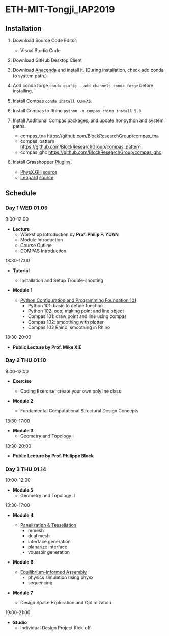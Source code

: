 # ETH-MIT-Tongji_IAP2019


## Installation

1. Download Source Code Editor:
	- Visual Studio Code
2. Download GitHub Desktop Client
3. Download [Anaconda](https://conda.io/docs/user-guide/install/download.html) and install it. (During installation, check add conda to system path.)
4. Add conda forge ```conda config --add channels conda-forge``` before installing. 
5. Install Compas ```conda install COMPAS```. 
6. Install Compas to Rhino ```python -m compas_rhino.install 5.0```.
7. Install Additional Compas packages, and update Ironpython and system paths.
	- compas_tna
		https://github.com/BlockResearchGroup/compas_tna
	- compas_pattern
		https://github.com/BlockResearchGroup/compas_pattern
	- compas_ghc
		https://github.com/BlockResearchGroup/compas_ghc
	
8. Install Grasshopper [Plugins](files). 
	- [PhysX.GH](https://www.food4rhino.com/app/physxgh) [source](https://github.com/TheAsianCoders/PhysX.GH) 
	- [Leopard](https://www.food4rhino.com/app/leopard) [source](https://github.com/GeneKao/Leopard)


## Schedule

### Day 1 WED 01.09 

9:00-12:00 

* **Lecture**
	- Workshop Introduction by **Prof. Philip F. YUAN**
	- Module Introduction
	- Course Outline
	- COMPAS Introduction


13:30-17:00 

* **Tutorial** 
	- Installation and Setup Trouble-shooting

* **Module 1** 
	- [Python Configuration and Programming Foundation 101](src/day_1)
		- Python 101: basic to define function
		- Python 102: oop; making point and line object
		- Compas 101: draw point and line using compas 
		- Compas 102: smoothing with plotter
		- Compas 102 Rhino: smoothing in Rhino

18:30-20:00 

* **Public Lecture by Prof. Mike XIE**

### Day 2 THU 01.10

9:00-12:00 

* **Exercise**
   	- Coding Exercise: create your own polyline class

* **Module 2** 
	- Fundamental Computational Structural Design Concepts

13:30-17:00 

* **Module 3** 
	- Geometry and Topology I

18:30-20:00 

* **Public Lecture by Prof. Philippe Block**


### Day 3 THU 01.14

10:00-12:00 

* **Module 5** 
	- Geometry and Topology II

13:30-17:00 

* **Module 4** 
	- [Panelization & Tessellation](src/day_3/m4_tessellation)
		- remesh
		- dual mesh
		- interface generation
		- planarize interface
		- voussoir generation

* **Module 6** 
	- [Equilibrium-Informed Assembly](src/day_3/m6_assembly)
		- physics simulation using physx
		- sequencing

* **Module 7** 
	- Design Space Exploration and Optimization

19:00-21:00 

* **Studio**
	- Individual Design Project Kick-off